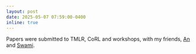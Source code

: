 ```yaml
---
layout: post
date: 2025-05-07 07:59:00-0400
inline: true
---
```

Papers were submitted to TMLR, CoRL and workshops, with my friends, [An](https://www.ias.informatik.tu-darmstadt.de/Team/AnThaiLe) and [Swami](https://swami1995.github.io/).
